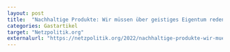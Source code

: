 ```yaml
---
layout: post
title:  "Nachhaltige Produkte: Wir müssen über geistiges Eigentum reden"
categories: Gastartikel
target: "Netzpolitik.org"
externalurl: "https://netzpolitik.org/2022/nachhaltige-produkte-wir-muessen-ueber-geistiges-eigentum-reden/"
---
```

